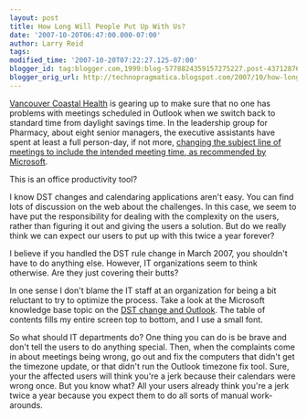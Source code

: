 ```yaml
---
layout: post
title: How Long Will People Put Up With Us?
date: '2007-10-20T06:47:00.000-07:00'
author: Larry Reid
tags: 
modified_time: '2007-10-20T07:22:27.125-07:00'
blogger_id: tag:blogger.com,1999:blog-5778824359157275227.post-4371287691231428229
blogger_orig_url: http://technopragmatica.blogspot.com/2007/10/how-long-will-people-put-up-with-us.html
---
```


[Vancouver Coastal Health][1] is gearing up to make sure that no one has
problems with meetings scheduled in Outlook when we switch back to
standard time from daylight savings time. In the leadership group for
Pharmacy, about eight senior managers, the executive assistants have
spent at least a full person-day, if not more, [changing the subject
line of meetings to include the intended meeting time, as recommended by
Microsoft][2].  
  
This is an office productivity tool?  
  
I know DST changes and calendaring applications aren't easy. You can
find lots of discussion on the web about the challenges. In this case,
we seem to have put the responsibility for dealing with the complexity
on the users, rather than figuring it out and giving the users a
solution. But do we really think we can expect our users to put up with
this twice a year forever?  
  
I believe if you handled the DST rule change in March 2007, you
shouldn't have to do anything else. However, IT organizations seem to
think otherwise. Are they just covering their butts?  
  
In one sense I don't blame the IT staff at an organization for being a
bit reluctant to try to optimize the process. Take a look at the
Microsoft knowledge base topic on the [DST change and Outlook][3]. The
table of contents fills my entire screen top to bottom, and I use a
small font.   
  
So what should IT departments do? One thing you can do is be brave and
don't tell the users to do anything special. Then, when the complaints
come in about meetings being wrong, go out and fix the computers that
didn't get the timezone update, or that didn't run the Outlook timezone
fix tool. Sure, your the affected users will think you're a jerk because
their calendars were wrong once. But you know what? All your users
already think you're a jerk twice a year because you expect them to do
all sorts of manual work-<span class="blsp-spelling-error"
id="SPELLING_ERROR_0">arounds</span>.



[1]: http://www.vch.ca
[2]: http://support.microsoft.com/gp/dst_topissues#A3
[3]: http://support.microsoft.com/kb/931667/
